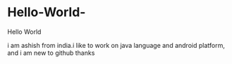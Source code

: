 # Hello-World-
Hello World

i am ashish from india.i like to work on java language and android platform, and i am new to github
thanks
